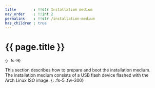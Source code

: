 ```yaml
---
title        : !!str Installation medium
nav_order    : !!int 2
permalink    : !!str /installation-medium
has_children : true
---
```


# {{ page.title }}
{: .fs-9}

This section describes how to prepare and boot the installation medium. The installation medium consists of a USB flash device flashed with the Arch Linux ISO image.
{: .fs-5 .fw-300}
